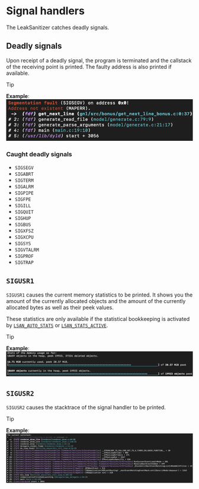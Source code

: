 # Signal handlers
The LeakSanitizer catches deadly signals.

## Deadly signals
Upon receipt of a deadly signal, the program is terminated and the callstack of the receiving point is printed.
The faulty address is also printed if available.

> [!TIP]
> **Example**:
> <picture>
>     <source srcset="images/light/segfault.png" media="(prefers-color-scheme: light), (prefers-color-scheme: no-preference)" />
>     <source srcset="images/dark/segfault.png" media="(prefers-color-scheme: dark)" />
>     <img src="images/dark/segfault.png" alt="Example stacktrace of a segmentation fault">
> </picture>

### Caught deadly signals
- `SIGSEGV`
- `SIGABRT`
- `SIGTERM`
- `SIGALRM`
- `SIGPIPE`
- `SIGFPE`
- `SIGILL`
- `SIGQUIT`
- `SIGHUP`
- `SIGBUS`
- `SIGXFSZ`
- `SIGXCPU`
- `SIGSYS`
- `SIGVTALRM`
- `SIGPROF`
- `SIGTRAP`

## `SIGUSR1`
`SIGUSR1` causes the current memory statistics to be printed. It shows you the amount of the currently
allocated objects and the amount of the currently allocated bytes as well as their peek values.

These statistics are only available if the statistical bookkeeping is activated by [`LSAN_AUTO_STATS`][1]
or [`LSAN_STATS_ACTIVE`][2].

> [!TIP]
> **Example**:
> <picture>
>     <source srcset="images/light/SIGUSR1.png" media="(prefers-color-scheme: light), (prefers-color-scheme: no-preference)" />
>     <source srcset="images/dark/SIGUSR1.png" media="(prefers-color-scheme: dark)" />
>     <img src="images/dark/SIGUSR1.png" alt="Example statistics">
> </picture>

## `SIGUSR2`
`SIGUSR2` causes the stacktrace of the signal handler to be printed.

> [!TIP]
> **Example**:
> <picture>
>     <source srcset="images/light/SIGUSR2.png" media="(prefers-color-scheme: light), (prefers-color-scheme: no-preference)" />
>     <source srcset="images/dark/SIGUSR2.png" media="(prefers-color-scheme: dark)" />
>     <img src="images/dark/SIGUSR2.png" alt="Example stacktrace">
> </picture>

[1]: Behaviour.md#lsan_auto_stats
[2]: Behaviour.md#lsan_stats_active